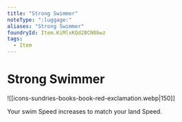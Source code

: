 ```yaml
---
title: "Strong Swimmer"
noteType: ":luggage:"
aliases: "Strong Swimmer"
foundryId: Item.KiMlxKQd2BCN0bwz
tags:
  - Item
---
```


# Strong Swimmer
![[icons-sundries-books-book-red-exclamation.webp|150]]

Your swim Speed increases to match your land Speed.
